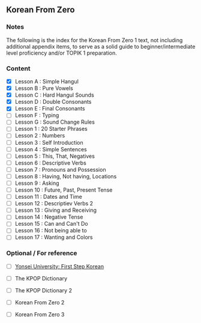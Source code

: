 ## Korean From Zero

### Notes
The following is the index for the Korean From Zero 1 text, not including additional appendix items, to serve as a solid 
guide to beginner/intermediate level proficiency and/or TOPIK 1 preparation.

### Content
- [X] Lesson A : Simple Hangul
- [X] Lesson B : Pure Vowels
- [X] Lesson C : Hard Hangul Sounds
- [X] Lesson D : Double Consonants
- [X] Lesson E : Final Consonants
- [ ] Lesson F : Typing
- [ ] Lesson G : Sound Change Rules
- [ ] Lesson 1 : 20 Starter Phrases
- [ ] Lesson 2 : Numbers
- [ ] Lesson 3 : Self Introduction
- [ ] Lesson 4 : Simple Sentences
- [ ] Lesson 5 : This, That, Negatives
- [ ] Lesson 6 : Descriptive Verbs
- [ ] Lesson 7 : Pronouns and Possession
- [ ] Lesson 8 : Having, Not having, Locations
- [ ] Lesson 9 : Asking
- [ ] Lesson 10 : Future, Past, Present Tense
- [ ] Lesson 11 : Dates and Time
- [ ] Lesson 12 : Descriptiev Verbs 2
- [ ] Lesson 13 : Giving and Receiving
- [ ] Lesson 14 : Negative Tense
- [ ] Lesson 15 : Can and Can't Do
- [ ] Lesson 16 : Not being able to
- [ ] Lesson 17 : Wanting and Colors

### Optional / For reference
- [ ] [Yonsei University: First Step Korean](https://www.coursera.org/learn/learn-korean)
- [ ] The KPOP Dictionary
- [ ] The KPOP Dictionary 2
- [ ] Korean From Zero 2
- [ ] Korean From Zero 3

